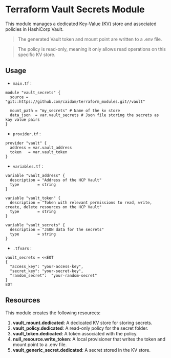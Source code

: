 # Terraform Vault Secrets Module

This module manages a dedicated Key-Value (KV) store and associated policies in HashiCorp Vault.

> The generated Vault token and mount point are written to a .env file.

> The policy is read-only, meaning it only allows read operations on this specific KV store.

## Usage

- `main.tf` : 

~~~hcl
module "vault_secrets" {
  source = "git::https://github.com/caidam/terraform_modules.git//vault"

  mount_path = "my_secrets" # Name of the kv store
  data_json  = var.vault_secrets # Json file storing the secrets as kay value pairs
}
~~~

- `provider.tf` : 

~~~hcl
provider "vault" {
  address = var.vault_address
  token   = var.vault_token
}
~~~

- `variables.tf` :

~~~hcl
variable "vault_address" {
  description = "Address of the HCP Vault"
  type        = string
}

variable "vault_token" {
  description = "Token with relevant permissions to read, write, create, delete resources on the HCP Vault"
  type        = string
}

variable "vault_secrets" {
  description = "JSON data for the secrets"
  type        = string
}
~~~

- `.tfvars` : 

~~~hcl
vault_secrets = <<EOT
{
  "access_key": "your-access-key",
  "secret_key": "your-secret-key",
  "random_secret":  "your-random-secret"
}
EOT
~~~

## Resources

This module creates the following resources:

1. **vault_mount.dedicated**: A dedicated KV store for storing secrets.
2. **vault_policy.dedicated**: A read-only policy for the secret folder.
3. **vault_token.dedicated**: A token associated with the policy.
4. **null_resource.write_token**: A local provisioner that writes the token and mount point to a .env file.
5. **vault_generic_secret.dedicated**: A secret stored in the KV store.

